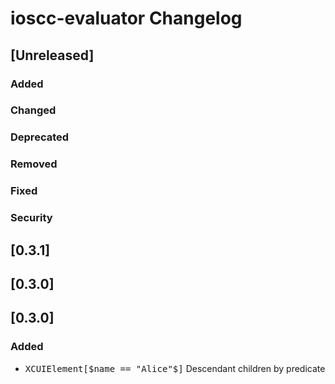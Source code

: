 <!-- Keep a Changelog guide -> https://keepachangelog.com -->

# ioscc-evaluator Changelog

## [Unreleased]
### Added

### Changed

### Deprecated

### Removed

### Fixed

### Security
## [0.3.1]
## [0.3.0]
## [0.3.0]
### Added
* <kbd>XCUIElement[$name == "Alice"$]</kbd> Descendant children by predicate
